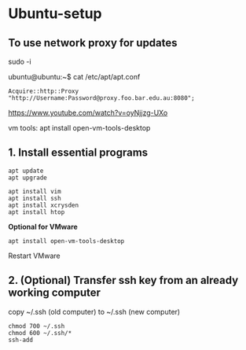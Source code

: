 # Ubuntu-setup

## To use network proxy for updates

sudo -i 

ubuntu@ubuntu:~$ cat /etc/apt/apt.conf
```
Acquire::http::Proxy "http://Username:Password@proxy.foo.bar.edu.au:8080";
```
https://www.youtube.com/watch?v=oyNjjzg-UXo



vm tools: apt install open-vm-tools-desktop

## 1. Install essential programs
```
apt update
apt upgrade

apt install vim
apt install ssh
apt install xcrysden 
apt install htop
```

**Optional for VMware**
```
apt install open-vm-tools-desktop
```
Restart VMware

## 2. (Optional) Transfer ssh key from an already working computer

copy ~/.ssh (old computer) to ~/.ssh (new computer)

```
chmod 700 ~/.ssh
chmod 600 ~/.ssh/*
ssh-add
```
